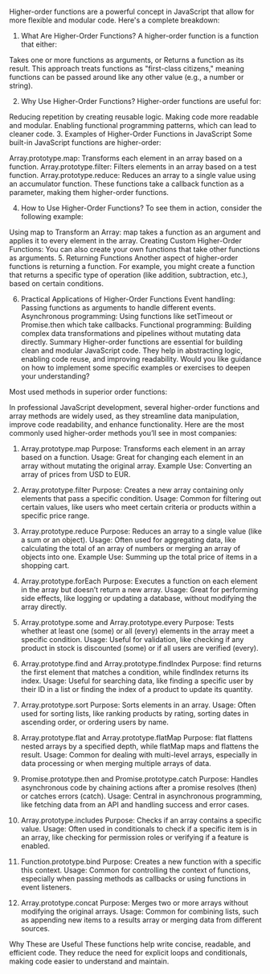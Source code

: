 Higher-order functions are a powerful concept in JavaScript that allow for more flexible and modular code. Here's a complete breakdown:

1. What Are Higher-Order Functions?
   A higher-order function is a function that either:

Takes one or more functions as arguments, or
Returns a function as its result.
This approach treats functions as "first-class citizens," meaning functions can be passed around like any other value (e.g., a number or string).

2. Why Use Higher-Order Functions?
   Higher-order functions are useful for:

Reducing repetition by creating reusable logic.
Making code more readable and modular.
Enabling functional programming patterns, which can lead to cleaner code. 3. Examples of Higher-Order Functions in JavaScript
Some built-in JavaScript functions are higher-order:

Array.prototype.map: Transforms each element in an array based on a function.
Array.prototype.filter: Filters elements in an array based on a test function.
Array.prototype.reduce: Reduces an array to a single value using an accumulator function.
These functions take a callback function as a parameter, making them higher-order functions.

4. How to Use Higher-Order Functions?
   To see them in action, consider the following example:

Using map to Transform an Array: map takes a function as an argument and applies it to every element in the array.
Creating Custom Higher-Order Functions: You can also create your own functions that take other functions as arguments. 5. Returning Functions
Another aspect of higher-order functions is returning a function. For example, you might create a function that returns a specific type of operation (like addition, subtraction, etc.), based on certain conditions.

6. Practical Applications of Higher-Order Functions
   Event handling: Passing functions as arguments to handle different events.
   Asynchronous programming: Using functions like setTimeout or Promise.then which take callbacks.
   Functional programming: Building complex data transformations and pipelines without mutating data directly.
   Summary
   Higher-order functions are essential for building clean and modular JavaScript code. They help in abstracting logic, enabling code reuse, and improving readability. Would you like guidance on how to implement some specific examples or exercises to deepen your understanding?

Most used methods in superior order functions:

In professional JavaScript development, several higher-order functions and array methods are widely used, as they streamline data manipulation, improve code readability, and enhance functionality. Here are the most commonly used higher-order methods you’ll see in most companies:

1. Array.prototype.map
   Purpose: Transforms each element in an array based on a function.
   Usage: Great for changing each element in an array without mutating the original array.
   Example Use: Converting an array of prices from USD to EUR.

2. Array.prototype.filter
   Purpose: Creates a new array containing only elements that pass a specific condition.
   Usage: Common for filtering out certain values, like users who meet certain criteria or products within a specific price range.

3. Array.prototype.reduce
   Purpose: Reduces an array to a single value (like a sum or an object).
   Usage: Often used for aggregating data, like calculating the total of an array of numbers or merging an array of objects into one.
   Example Use: Summing up the total price of items in a shopping cart.

4. Array.prototype.forEach
   Purpose: Executes a function on each element in the array but doesn’t return a new array.
   Usage: Great for performing side effects, like logging or updating a database, without modifying the array directly.

5. Array.prototype.some and Array.prototype.every
   Purpose: Tests whether at least one (some) or all (every) elements in the array meet a specific condition.
   Usage: Useful for validation, like checking if any product in stock is discounted (some) or if all users are verified (every).

6. Array.prototype.find and Array.prototype.findIndex
   Purpose: find returns the first element that matches a condition, while findIndex returns its index.
   Usage: Useful for searching data, like finding a specific user by their ID in a list or finding the index of a product to update its quantity.

7. Array.prototype.sort
   Purpose: Sorts elements in an array.
   Usage: Often used for sorting lists, like ranking products by rating, sorting dates in ascending order, or ordering users by name.

8. Array.prototype.flat and Array.prototype.flatMap
   Purpose: flat flattens nested arrays by a specified depth, while flatMap maps and flattens the result.
   Usage: Common for dealing with multi-level arrays, especially in data processing or when merging multiple arrays of data.

9. Promise.prototype.then and Promise.prototype.catch
   Purpose: Handles asynchronous code by chaining actions after a promise resolves (then) or catches errors (catch).
   Usage: Central in asynchronous programming, like fetching data from an API and handling success and error cases.

10. Array.prototype.includes
    Purpose: Checks if an array contains a specific value.
    Usage: Often used in conditionals to check if a specific item is in an array, like checking for permission roles or verifying if a feature is enabled.

11. Function.prototype.bind
    Purpose: Creates a new function with a specific this context.
    Usage: Common for controlling the context of functions, especially when passing methods as callbacks or using functions in event listeners.

12. Array.prototype.concat
    Purpose: Merges two or more arrays without modifying the original arrays.
    Usage: Common for combining lists, such as appending new items to a results array or merging data from different sources.

Why These are Useful
These functions help write concise, readable, and efficient code. They reduce the need for explicit loops and conditionals, making code easier to understand and maintain.
